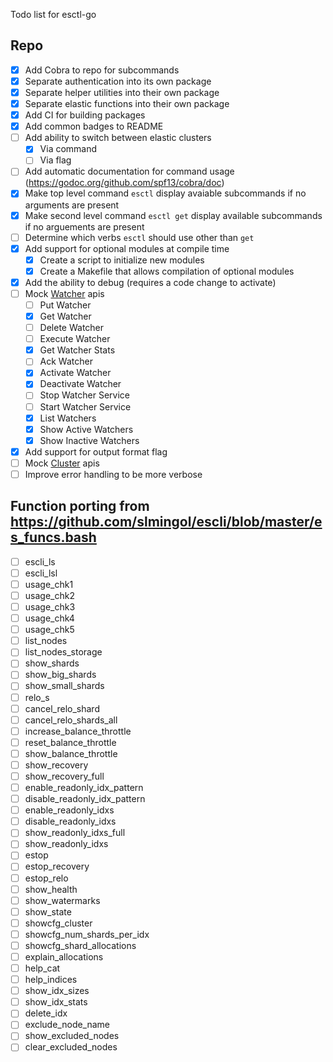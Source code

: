 Todo list for esctl-go
## Repo 
- [x] Add Cobra to repo for subcommands
- [x] Separate authentication into its own package
- [x] Separate helper utilities into their own package
- [x] Separate elastic functions into their own package
- [x] Add CI for building packages
- [x] Add common badges to README
- [ ] Add ability to switch between elastic clusters
  * [x] Via command
  * [ ] Via flag
- [ ] Add automatic documentation for command usage (https://godoc.org/github.com/spf13/cobra/doc)
- [x] Make top level command `esctl` display avaiable subcommands if no
  arguments are present
- [x] Make second level command `esctl get` display available subcommands if no
  arguements are present
- [ ] Determine which verbs `esctl` should use other than `get`
- [x] Add support for optional modules at compile time
  * [x] Create a script to initialize new modules
  * [x] Create a Makefile that allows compilation of optional modules
- [x] Add the ability to debug (requires a code change to activate)
- [ ] Mock [Watcher](https://www.elastic.co/guide/en/elasticsearch/reference/current/watcher-api.html) apis
  - [ ] Put Watcher
  - [x] Get Watcher
  - [ ] Delete Watcher
  - [ ] Execute Watcher
  - [x] Get Watcher Stats
  - [ ] Ack Watcher
  - [x] Activate Watcher
  - [x] Deactivate Watcher
  - [ ] Stop Watcher Service
  - [ ] Start Watcher Service
  - [x] List Watchers
  - [x] Show Active Watchers
  - [x] Show Inactive Watchers
- [x] Add support for output format flag
- [ ] Mock [Cluster](https://www.elastic.co/guide/en/elasticsearch/reference/current/cluster.html) apis
- [ ] Improve error handling to be more verbose

## Function porting from https://github.com/slmingol/escli/blob/master/es_funcs.bash
- [ ] escli_ls
- [ ] escli_lsl
- [ ] usage_chk1
- [ ] usage_chk2
- [ ] usage_chk3
- [ ] usage_chk4
- [ ] usage_chk5
- [ ] list_nodes
- [ ] list_nodes_storage
- [ ] show_shards
- [ ] show_big_shards
- [ ] show_small_shards
- [ ] relo_s
- [ ] cancel_relo_shard
- [ ] cancel_relo_shards_all
- [ ] increase_balance_throttle
- [ ] reset_balance_throttle
- [ ] show_balance_throttle
- [ ] show_recovery
- [ ] show_recovery_full
- [ ] enable_readonly_idx_pattern
- [ ] disable_readonly_idx_pattern
- [ ] enable_readonly_idxs
- [ ] disable_readonly_idxs
- [ ] show_readonly_idxs_full
- [ ] show_readonly_idxs
- [ ] estop
- [ ] estop_recovery
- [ ] estop_relo
- [ ] show_health
- [ ] show_watermarks
- [ ] show_state
- [ ] showcfg_cluster
- [ ] showcfg_num_shards_per_idx
- [ ] showcfg_shard_allocations
- [ ] explain_allocations
- [ ] help_cat
- [ ] help_indices
- [ ] show_idx_sizes
- [ ] show_idx_stats
- [ ] delete_idx
- [ ] exclude_node_name
- [ ] show_excluded_nodes
- [ ] clear_excluded_nodes
